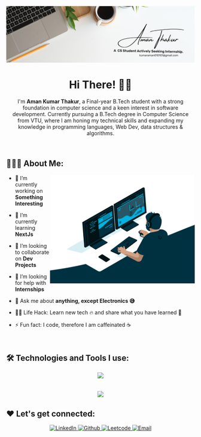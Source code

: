 <div align="center">
  <img src ="https://github.com/itsaman080/itsaman080/blob/main/White%20Minimalist%20Profile%20LinkedIn%20Banner.png" /></a>
</div>

<h1 align="center">
  Hi There!
  <span role="img" aria-labelledby="wave">
    👋🏻
  </span>
</h1>

<p align="center">
I'm <strong>Aman Kumar Thakur</strong>, a Final-year B.Tech student with a strong foundation in computer science and a keen interest in software development. Currently pursuing a B.Tech degree in Computer Science from VTU, where I am honing my technical skills and expanding my knowledge in programming languages, Web Dev, data structures & algorithms.
</p>

<br/>

## 👨🏻‍💻 About Me:

<img src="./coding.gif" height="290px" align="right" />

- 🔭 I’m currently working on **Something Interesting**

- 🌱 I’m currently learning **NextJs**

- 👯 I’m looking to collaborate on **Dev Projects**

- 🤝 I’m looking for help with **Internships**

- 💬 Ask me about **anything, except Electronics 😅**

- 👨‍💻 Life Hack: Learn new tech :fire: and share what you have learned :tada:

- ⚡ Fun fact: I code, therefore I am caffeinated ☕

<br>

## 🛠️ Technologies and Tools I use:

<p align="center">
  <a href="https://skillicons.dev">
    <img src="https://skillicons.dev/icons?i=html,css,react,tailwind,bootstrap,vite,mongodb,mysql,sqlite,expressjs,nodejs,php,flask,django,redux,c,cpp,cloudflare,codepen,discord,python,js,ts,bash,babel,git,github,gmail,figma,notion,wordpress,vscode,atom,pycharm,&perline=10" />
  </a>
</p>

<br>
<div align="center">
  <img height="180em" src="http://github-profile-summary-cards.vercel.app/api/cards/profile-details?username=itsaman080&theme=aura_dark" />  
</div>

## ❤️ Let's get connected:

<p align="center">
  <a href="https://linkedin.com/in/aman-kumar-thakur" target="_blank">
    <img alt="LinkedIn" src="https://img.shields.io/badge/linkedin-%230077B5.svg?&style=for-the-badge&logo=linkedin&logoColor=white" height="30px"/>
  </a>
  <a href="https://github.com/itsaman080" target="_blank">
    <img alt="Github" src="https://img.shields.io/badge/GitHub-100000?style=for-the-badge&logo=github&logoColor=white" height="30px"/>
  </a>
  <a href="https://leetcode.com/itsaman080/" target="_blank">
    <img alt="Leetcode" src="https://raw.githubusercontent.com/rahuldkjain/github-profile-readme-generator/master/src/images/icons/Social/leet-code.svg" height="30px"/>
  </a>
  <a href="mailto:kumaraman010101@gmail.com" target="_blank">
    <img alt="Email" src="https://img.shields.io/badge/Gmail-D14836?style=for-the-badge&logo=gmail&logoColor=white" height="30px"/>
  </a>
</p>

<br>
